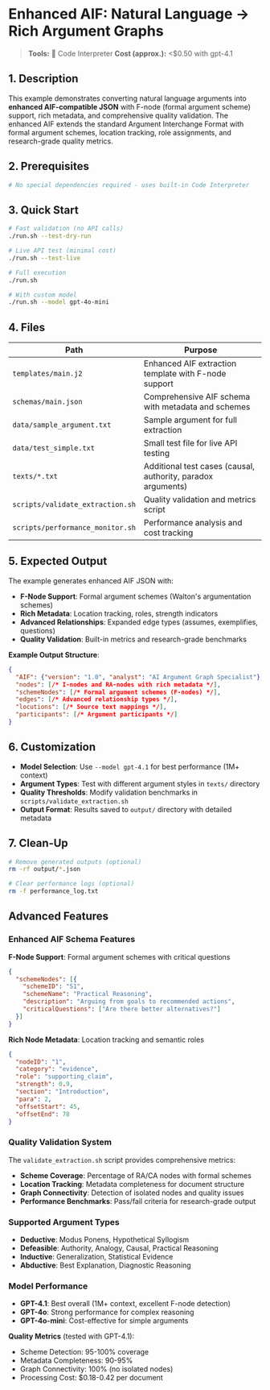 # Enhanced AIF: Natural Language → Rich Argument Graphs

> **Tools:** 🐍 Code Interpreter
> **Cost (approx.):** <$0.50 with gpt-4.1

## 1. Description

This example demonstrates converting natural language arguments into **enhanced AIF-compatible JSON** with F-node (formal argument scheme) support, rich metadata, and comprehensive quality validation. The enhanced AIF extends the standard Argument Interchange Format with formal argument schemes, location tracking, role assignments, and research-grade quality metrics.

## 2. Prerequisites

```bash
# No special dependencies required - uses built-in Code Interpreter
```

## 3. Quick Start

```bash
# Fast validation (no API calls)
./run.sh --test-dry-run

# Live API test (minimal cost)
./run.sh --test-live

# Full execution
./run.sh

# With custom model
./run.sh --model gpt-4o-mini
```

## 4. Files

| Path | Purpose |
|------|---------|
| `templates/main.j2` | Enhanced AIF extraction template with F-node support |
| `schemas/main.json` | Comprehensive AIF schema with metadata and schemes |
| `data/sample_argument.txt` | Sample argument for full extraction |
| `data/test_simple.txt` | Small test file for live API testing |
| `texts/*.txt` | Additional test cases (causal, authority, paradox arguments) |
| `scripts/validate_extraction.sh` | Quality validation and metrics script |
| `scripts/performance_monitor.sh` | Performance analysis and cost tracking |

## 5. Expected Output

The example generates enhanced AIF JSON with:

- **F-Node Support**: Formal argument schemes (Walton's argumentation schemes)
- **Rich Metadata**: Location tracking, roles, strength indicators
- **Advanced Relationships**: Expanded edge types (assumes, exemplifies, questions)
- **Quality Validation**: Built-in metrics and research-grade benchmarks

**Example Output Structure**:

```json
{
  "AIF": {"version": "1.0", "analyst": "AI Argument Graph Specialist"},
  "nodes": [/* I-nodes and RA-nodes with rich metadata */],
  "schemeNodes": [/* Formal argument schemes (F-nodes) */],
  "edges": [/* Advanced relationship types */],
  "locutions": [/* Source text mappings */],
  "participants": [/* Argument participants */]
}
```

## 6. Customization

- **Model Selection**: Use `--model gpt-4.1` for best performance (1M+ context)
- **Argument Types**: Test with different argument styles in `texts/` directory
- **Quality Thresholds**: Modify validation benchmarks in `scripts/validate_extraction.sh`
- **Output Format**: Results saved to `output/` directory with detailed metadata

## 7. Clean-Up

```bash
# Remove generated outputs (optional)
rm -rf output/*.json

# Clear performance logs (optional)
rm -f performance_log.txt
```

## Advanced Features

### Enhanced AIF Schema Features

**F-Node Support**: Formal argument schemes with critical questions

```json
{
  "schemeNodes": [{
    "schemeID": "S1",
    "schemeName": "Practical Reasoning",
    "description": "Arguing from goals to recommended actions",
    "criticalQuestions": ["Are there better alternatives?"]
  }]
}
```

**Rich Node Metadata**: Location tracking and semantic roles

```json
{
  "nodeID": "1",
  "category": "evidence",
  "role": "supporting_claim",
  "strength": 0.9,
  "section": "Introduction",
  "para": 2,
  "offsetStart": 45,
  "offsetEnd": 78
}
```

### Quality Validation System

The `validate_extraction.sh` script provides comprehensive metrics:

- **Scheme Coverage**: Percentage of RA/CA nodes with formal schemes
- **Location Tracking**: Metadata completeness for document structure
- **Graph Connectivity**: Detection of isolated nodes and quality issues
- **Performance Benchmarks**: Pass/fail criteria for research-grade output

### Supported Argument Types

- **Deductive**: Modus Ponens, Hypothetical Syllogism
- **Defeasible**: Authority, Analogy, Causal, Practical Reasoning
- **Inductive**: Generalization, Statistical Evidence
- **Abductive**: Best Explanation, Diagnostic Reasoning

### Model Performance

- **GPT-4.1**: Best overall (1M+ context, excellent F-node detection)
- **GPT-4o**: Strong performance for complex reasoning
- **GPT-4o-mini**: Cost-effective for simple arguments

**Quality Metrics** (tested with GPT-4.1):

- Scheme Detection: 95-100% coverage
- Metadata Completeness: 90-95%
- Graph Connectivity: 100% (no isolated nodes)
- Processing Cost: $0.18-0.42 per document
